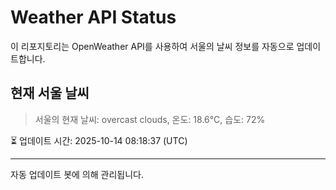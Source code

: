 
# Weather API Status

이 리포지토리는 OpenWeather API를 사용하여 서울의 날씨 정보를 자동으로 업데이트합니다.

## 현재 서울 날씨
> 서울의 현재 날씨: overcast clouds, 온도: 18.6°C, 습도: 72%

⏳ 업데이트 시간: 2025-10-14 08:18:37 (UTC)

---
자동 업데이트 봇에 의해 관리됩니다.
